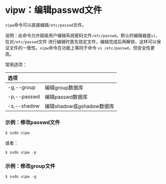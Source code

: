 vipw：编辑passwd文件
=======================================================
`vipw`命令可以直接编辑`/etc/passwd`文件。

说明：此命令允许超级用户编辑系统密码文件`/etc/passwd`。默认的编辑器是`vi`，在对`/etc/passwd`文件
进行编辑时首先锁定文件，编辑完成后再解锁，这样可以保证文件的一致性。`vipw`命令在功能上等同于命令
`vi /etc/passwd`，但安全性更高。

常用选项：

| 选项 |  |
| :------------- | :------------- |
| -g,--group | 编辑group数据库 |
| -p,--passwd| 编辑passwd数据库 |
| -s,--shadow| 编辑shadow或gshadow数据库|

### 示例：修改passwd文件
```powershell
$ sudo vipw
```
或者：
```powershell
$ sudo vipw -p
```

### 示例：修改group文件
```powershell
$ sudo vipw -g
```
